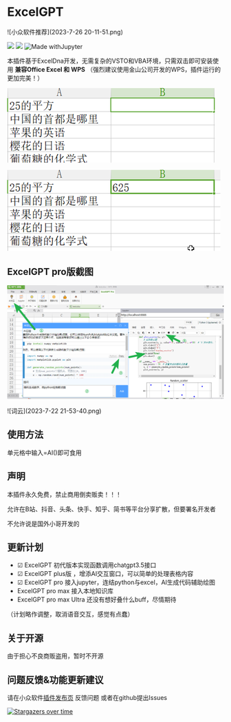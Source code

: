 # ExcelGPT

![小众软件推荐](2023-7-26 20-11-51.png)

![](https://img.shields.io/badge/ExcelDNA-ChatGPT-brightgreen.svg)
![](https://img.shields.io/badge/Prism-markdown-pink.svg)
![Made withJupyter](https://img.shields.io/badge/Made%20with-Jupyter-orange?style=for-the-badge&logo=Jupyter)

本插件基于ExcelDna开发，无需复杂的VSTO和VBA环境，只需双击即可安装使用
**兼容Office Excel 和 WPS** （强烈建议使用金山公司开发的WPS，插件运行的更加完美！）

![1](1.gif)

![2](2.gif)

## ExcelGPT pro版截图

![pro](pro.png)

![词云](2023-7-22 21-53-40.png)

## 使用方法

单元格中输入=AI()即可食用

## 声明

本插件永久免费，禁止商用倒卖贩卖！！！

允许在B站、抖音、头条、快手、知乎、简书等平台分享扩散，但要署名开发者

不允许说是国外小哥开发的

## 更新计划

* ☑ ExcelGPT 初代版本实现函数调用chatgpt3.5接口 
* ☑ ExcelGPT plus版 ，增添AI交互窗口，可以简单的处理表格内容
* ☑ ExcelGPT pro 接入jupyter，连结python与excel，AI生成代码辅助绘图
* ExcelGPT pro max 接入本地知识库
* ExcelGPT pro max Ultra 还没有想好叠什么buff，尽情期待

（计划略作调整，取消语音交互，感觉有点蠢）


## 关于开源

由于担心不良商贩盗用，暂时不开源

## 问题反馈&功能更新建议

请在小众软件[插件发布页](https://meta.appinn.net/t/topic/43611)  反馈问题
或者在github提出Issues

[![Stargazers over time](https://starchart.cc/Naereen/badges.svg)](https://starchart.cc/Naereen/badges)